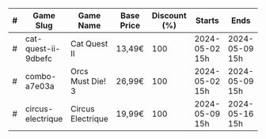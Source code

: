 |#|Game Slug|Game Name|Base Price|Discount (%)|Starts|Ends|
|---|---|---|---|---|---|---|
|#|cat-quest-ii-9dbefc|Cat Quest II|13,49€|100|2024-05-02 15h|2024-05-09 15h|
|#|combo-a7e03a|Orcs Must Die! 3|26,99€|100|2024-05-02 15h|2024-05-09 15h|
|#|circus-electrique|Circus Electrique|19,99€|100|2024-05-09 15h|2024-05-16 15h|
